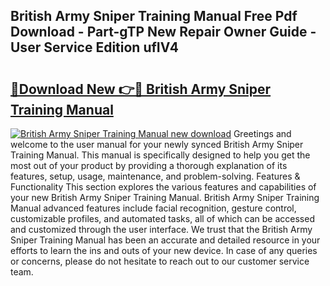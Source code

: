 ## British Army Sniper Training Manual Free Pdf Download - Part-gTP New Repair Owner Guide - User Service Edition ufIV4

# <h2><a href="http://bc38065.oget.top/?id=British+Army+Sniper+Training+Manual">🔗Download New 👉🔴 British Army Sniper Training Manual</a></h2>

[![British Army Sniper Training Manual new download](https://i.imgur.com/5g1atiW.png)](http://bc38065.oget.top/?id=British+Army+Sniper+Training+Manual)
Greetings and welcome to the user manual for your newly synced British Army Sniper Training Manual. This manual is specifically designed to help you get the most out of your product by providing a thorough explanation of its features, setup, usage, maintenance, and problem-solving. Features & Functionality This section explores the various features and capabilities of your new British Army Sniper Training Manual. British Army Sniper Training Manual advanced features include facial recognition, gesture control, customizable profiles, and automated tasks, all of which can be accessed and customized through the user interface. We trust that the British Army Sniper Training Manual has been an accurate and detailed resource in your efforts to learn the ins and outs of your new device. In case of any queries or concerns, please do not hesitate to reach out to our customer service team.
